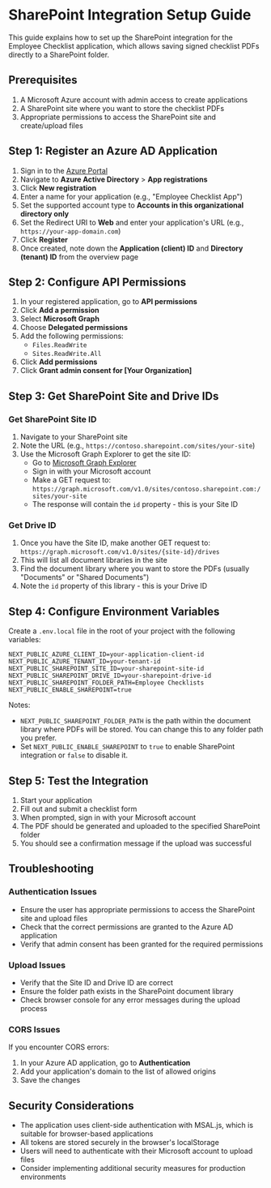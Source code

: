 # SharePoint Integration Setup Guide

This guide explains how to set up the SharePoint integration for the Employee Checklist application, which allows saving signed checklist PDFs directly to a SharePoint folder.

## Prerequisites

1. A Microsoft Azure account with admin access to create applications
2. A SharePoint site where you want to store the checklist PDFs
3. Appropriate permissions to access the SharePoint site and create/upload files

## Step 1: Register an Azure AD Application

1. Sign in to the [Azure Portal](https://portal.azure.com)
2. Navigate to **Azure Active Directory** > **App registrations**
3. Click **New registration**
4. Enter a name for your application (e.g., "Employee Checklist App")
5. Set the supported account type to **Accounts in this organizational directory only**
6. Set the Redirect URI to **Web** and enter your application's URL (e.g., `https://your-app-domain.com`)
7. Click **Register**
8. Once created, note down the **Application (client) ID** and **Directory (tenant) ID** from the overview page

## Step 2: Configure API Permissions

1. In your registered application, go to **API permissions**
2. Click **Add a permission**
3. Select **Microsoft Graph**
4. Choose **Delegated permissions**
5. Add the following permissions:
   - `Files.ReadWrite`
   - `Sites.ReadWrite.All`
6. Click **Add permissions**
7. Click **Grant admin consent for [Your Organization]**

## Step 3: Get SharePoint Site and Drive IDs

### Get SharePoint Site ID

1. Navigate to your SharePoint site
2. Note the URL (e.g., `https://contoso.sharepoint.com/sites/your-site`)
3. Use the Microsoft Graph Explorer to get the site ID:
   - Go to [Microsoft Graph Explorer](https://developer.microsoft.com/en-us/graph/graph-explorer)
   - Sign in with your Microsoft account
   - Make a GET request to: `https://graph.microsoft.com/v1.0/sites/contoso.sharepoint.com:/sites/your-site`
   - The response will contain the `id` property - this is your Site ID

### Get Drive ID

1. Once you have the Site ID, make another GET request to:
   `https://graph.microsoft.com/v1.0/sites/{site-id}/drives`
2. This will list all document libraries in the site
3. Find the document library where you want to store the PDFs (usually "Documents" or "Shared Documents")
4. Note the `id` property of this library - this is your Drive ID

## Step 4: Configure Environment Variables

Create a `.env.local` file in the root of your project with the following variables:

```
NEXT_PUBLIC_AZURE_CLIENT_ID=your-application-client-id
NEXT_PUBLIC_AZURE_TENANT_ID=your-tenant-id
NEXT_PUBLIC_SHAREPOINT_SITE_ID=your-sharepoint-site-id
NEXT_PUBLIC_SHAREPOINT_DRIVE_ID=your-sharepoint-drive-id
NEXT_PUBLIC_SHAREPOINT_FOLDER_PATH=Employee Checklists
NEXT_PUBLIC_ENABLE_SHAREPOINT=true
```

Notes:
- `NEXT_PUBLIC_SHAREPOINT_FOLDER_PATH` is the path within the document library where PDFs will be stored. You can change this to any folder path you prefer.
- Set `NEXT_PUBLIC_ENABLE_SHAREPOINT` to `true` to enable SharePoint integration or `false` to disable it.

## Step 5: Test the Integration

1. Start your application
2. Fill out and submit a checklist form
3. When prompted, sign in with your Microsoft account
4. The PDF should be generated and uploaded to the specified SharePoint folder
5. You should see a confirmation message if the upload was successful

## Troubleshooting

### Authentication Issues

- Ensure the user has appropriate permissions to access the SharePoint site and upload files
- Check that the correct permissions are granted to the Azure AD application
- Verify that admin consent has been granted for the required permissions

### Upload Issues

- Verify that the Site ID and Drive ID are correct
- Ensure the folder path exists in the SharePoint document library
- Check browser console for any error messages during the upload process

### CORS Issues

If you encounter CORS errors:

1. In your Azure AD application, go to **Authentication**
2. Add your application's domain to the list of allowed origins
3. Save the changes

## Security Considerations

- The application uses client-side authentication with MSAL.js, which is suitable for browser-based applications
- All tokens are stored securely in the browser's localStorage
- Users will need to authenticate with their Microsoft account to upload files
- Consider implementing additional security measures for production environments
